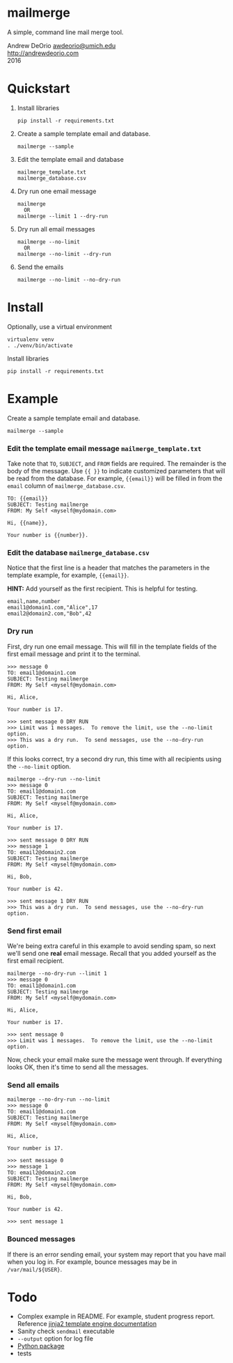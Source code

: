 # mailmerge
A simple, command line mail merge tool.

Andrew DeOrio <awdeorio@umich.edu><br>
http://andrewdeorio.com<br>
2016

# Quickstart
1. Install libraries
   ````
   pip install -r requirements.txt
   ````

1. Create a sample template email and database.
    ```
    mailmerge --sample
    ```

1. Edit the template email and database
    ```
    mailmerge_template.txt
    mailmerge_database.csv
    ```

1. Dry run one email message
    ```
    mailmerge
      OR
    mailmerge --limit 1 --dry-run

    ```

1. Dry run all email messages
    ```
    mailmerge --no-limit
      OR
    mailmerge --no-limit --dry-run

    ```

1. Send the emails
    ```
    mailmerge --no-limit --no-dry-run
    ```


# Install
Optionally, use a virtual environment
```
virtualenv venv
. ./venv/bin/activate
```

Install libraries
```
pip install -r requirements.txt
```

# Example
Create a sample template email and database.
```
mailmerge --sample
```

### Edit the template email message `mailmerge_template.txt`
Take note that `TO`, `SUBJECT`, and `FROM` fields are required.  The remainder is the body of the message.  Use `{{ }}` to indicate customized parameters that will be read from the database.  For example, `{{email}}` will be filled in from the `email` column of `mailmerge_database.csv`.
```
TO: {{email}}
SUBJECT: Testing mailmerge
FROM: My Self <myself@mydomain.com>

Hi, {{name}},

Your number is {{number}}.
```

### Edit the database `mailmerge_database.csv`
Notice that the first line is a header that matches the parameters in the template example, for example, `{{email}}`.

**HINT:** Add yourself as the first recipient.  This is helpful for testing.
```
email,name,number
email1@domain1.com,"Alice",17
email2@domain2.com,"Bob",42
```

### Dry run
First, dry run one email message.  This will fill in the template fields of the first email message and print it to the terminal.
```
>>> message 0
TO: email1@domain1.com
SUBJECT: Testing mailmerge
FROM: My Self <myself@mydomain.com>

Hi, Alice,

Your number is 17.

>>> sent message 0 DRY RUN
>>> Limit was 1 messages.  To remove the limit, use the --no-limit option.
>>> This was a dry run.  To send messages, use the --no-dry-run option.
```

If this looks correct, try a second dry run, this time with all recipients using the `--no-limit` option.
```
mailmerge --dry-run --no-limit
>>> message 0
TO: email1@domain1.com
SUBJECT: Testing mailmerge
FROM: My Self <myself@mydomain.com>

Hi, Alice,

Your number is 17.

>>> sent message 0 DRY RUN
>>> message 1
TO: email2@domain2.com
SUBJECT: Testing mailmerge
FROM: My Self <myself@mydomain.com>

Hi, Bob,

Your number is 42.

>>> sent message 1 DRY RUN
>>> This was a dry run.  To send messages, use the --no-dry-run option.
```

### Send first email
We're being extra careful in this example to avoid sending spam, so next we'll send one **real** email message.  Recall that you added yourself as the first email recipient.
```
mailmerge --no-dry-run --limit 1
>>> message 0
TO: email1@domain1.com
SUBJECT: Testing mailmerge
FROM: My Self <myself@mydomain.com>

Hi, Alice,

Your number is 17.

>>> sent message 0
>>> Limit was 1 messages.  To remove the limit, use the --no-limit option.
```

Now, check your email make sure the message went through.  If everything looks OK, then it's time to send all the messages.

### Send all emails
```
mailmerge --no-dry-run --no-limit
>>> message 0
TO: email1@domain1.com
SUBJECT: Testing mailmerge
FROM: My Self <myself@mydomain.com>

Hi, Alice,

Your number is 17.

>>> sent message 0
>>> message 1
TO: email2@domain2.com
SUBJECT: Testing mailmerge
FROM: My Self <myself@mydomain.com>

Hi, Bob,

Your number is 42.

>>> sent message 1
```

### Bounced messages
If there is an error sending email, your system may report that you have mail when you log in.  For example, bounce messages may be in `/var/mail/${USER}`.

# Todo
* Complex example in README.  For example, student progress report.  Reference [jinja2 template engine documentation](http://jinja.pocoo.org/docs/latest/templates/)
* Sanity check `sendmail` executable
* `--output` option for log file
* [Python package](http://peterdowns.com/posts/first-time-with-pypi.html)
* tests
